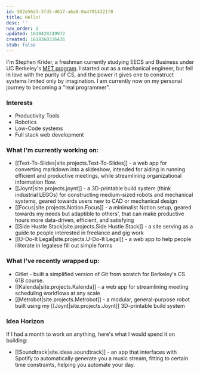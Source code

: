 ```yaml
---
id: 502e56d3-3fd5-4617-a6a8-0a47914321f8
title: Hello!
desc: ''
nav_order: 1
updated: 1618428249972
created: 1618360326436
stub: false
---
```


I'm Stephen Krider, a freshman currently studying EECS and Business under UC Berkeley's [MET program](https://met.berkeley.edu/about/). I started out as a mechanical engineer, but fell in love with the purity of CS, and the power it gives one to construct systems limited only by imagination. I am currently now on my personal journey to becoming a "real programmer".

### Interests

* Productivity Tools
* Robotics
* Low-Code systems
* Full stack web development

### What I'm currently working on:

* [[Text-To-Slides|site.projects.Text-To-Slides]] - a web app for converting markdown into a slideshow, intended for aiding in running efficient and productive meetings, while streamlining organizational information flow.
* [[Joynt|site.projects.joynt]] - a 3D-printable build system (think industrial LEGOs) for constructing medium-sized robots and mechanical systems, geared towards users new to CAD or mechanical design
* [[Focus|site.projects.Notion.Focus]] - a minimalist Notion setup, geared towards my needs but adaptible to others', that can make productive hours more data-driven, efficient, and satisfying
* [[Side Hustle Stack|site.projects.Side Hustle Stack]] - a site serving as a guide to people interested in freelance and gig work
* [[U-Do-It Legal|site.projects.U-Do-It Legal]] - a web app to help people illiterate in legalese fill out simple forms

### What I've recently wrapped up:

* Gitlet - built a simplified version of Git from scratch for Berkeley's CS 61B course.
* [[Kalenda|site.projects.Kalenda]] - a web app for streamlining meeting scheduling workflows at any scale
* [[Metrobot|site.projects.Metrobot]] - a modular, general-purpose robot built using my [[Joynt|site.projects.Joynt]] 3D-printable build system

### Idea Horizon

If I had a month to work on anything, here's what I would spend it on building:
* [[Soundtrack|site.ideas.soundtrack]] - an app that interfaces with Spotify to automatically generate you a music stream, fitting to certain time constraints, helping you automate your day.
